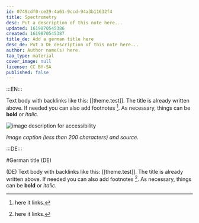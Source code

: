 ```yaml
---
id: 0749cdf0-ce29-4a61-9ccd-94a3b11632f4
title: Spectrometry
desc: Put a description of this note here...
updated: 1619870545386
created: 1619870545387
title_de: Add a german title here
desc_de: Put a DE description of this note here...
author: Author name(s) here.
tao_type: material
cover_image: null
license: CC BY-SA
published: false
---
```


:::EN:::

Text body with backlinks like this: [[theme.test]]. The title is already written above.
If needed you can also add footnotes [^footnote1].
As necessary, things can be **bold** or _italic_.

![image description for accessibility](/images/example/hippo.jpg)

_Image caption (less than 200 characters) and source._

[^footnote1]: here it links.

<!-- And this allows us to leave notes to the others that are not visible in the preview. -->

:::DE:::

#German title (DE)

(DE) Text body with backlinks like this: [[theme.test]]. The title is already written above.
If needed you can also add footnotes [^footnoteDE1].
As necessary, things can be **bold** or _italic_.

[^footnoteDE1]: here it links.
